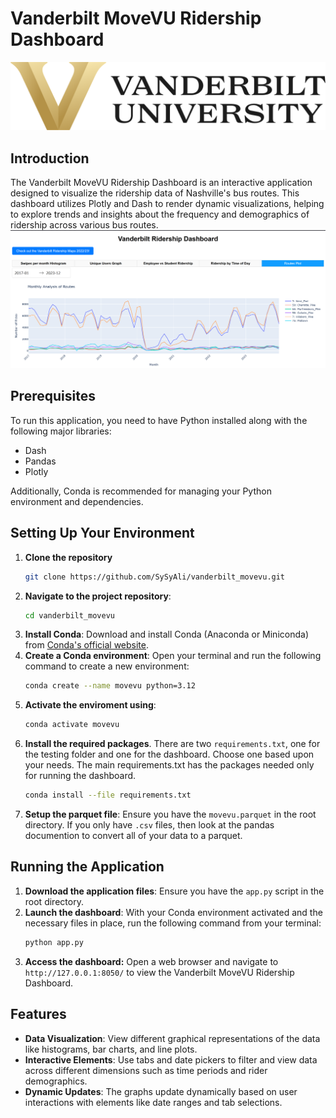 # Vanderbilt MoveVU Ridership Dashboard
![Vanderbilt University Logo)](images\Vanderbilt_University_logo.png)
## Introduction
The Vanderbilt MoveVU Ridership Dashboard is an interactive application designed to visualize the ridership data of Nashville's bus routes. This dashboard utilizes Plotly and Dash to render dynamic visualizations, helping to explore trends and insights about the frequency and demographics of ridership across various bus routes.
![Dashboard preview)](images\vanderbilt_ridership_dashboard_png.png)
## Prerequisites
To run this application, you need to have Python installed along with the following major libraries:
- Dash
- Pandas
- Plotly

Additionally, Conda is recommended for managing your Python environment and dependencies.

## Setting Up Your Environment
1. **Clone the repository**
    ```bash
    git clone https://github.com/SySyAli/vanderbilt_movevu.git
2. **Navigate to the project repository**:
    ```bash
    cd vanderbilt_movevu
1. **Install Conda**: Download and install Conda (Anaconda or Miniconda) from [Conda's official website](https://docs.conda.io/projects/conda/en/latest/user-guide/install/index.html).
2. **Create a Conda environment**: Open your terminal and run the following command to create a new environment:
   ```bash
   conda create --name movevu python=3.12
3. **Activate the enviroment using**:
    ```bash 
    conda activate movevu
4. **Install the required packages**. There are two ```requirements.txt```, one for the testing folder and one for the dashboard. Choose one based upon your needs. The main requirements.txt has the packages needed only for running the dashboard.
    ```bash
    conda install --file requirements.txt
5.  **Setup the parquet file**: Ensure you have the ```movevu.parquet``` in the root directory. If you only have ```.csv``` files, then look at the pandas documention to convert all of your data to a parquet.

## Running the Application
1. **Download the application files**: Ensure you have the ```app.py``` script in the root directory.
2. **Launch the dashboard**: With your Conda environment activated and the necessary files in place, run the following command from your terminal:
    ```bash
    python app.py
3. **Access the dashboard:** Open a web browser and navigate to ````http://127.0.0.1:8050/```` to view the Vanderbilt MoveVU Ridership Dashboard.

## Features
- **Data Visualization**: View different graphical representations of the data like histograms, bar charts, and line plots.
- **Interactive Elements**: Use tabs and date pickers to filter and view data across different dimensions such as time periods and rider demographics.
- **Dynamic Updates**: The graphs update dynamically based on user interactions with elements like date ranges and tab selections.